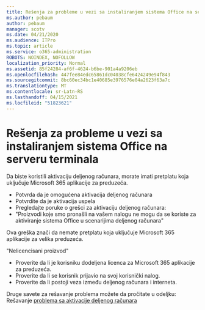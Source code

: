 ```yaml
---
title: Rešenja za probleme u vezi sa instaliranjem sistema Office na serveru terminala
ms.author: pebaum
author: pebaum
manager: scotv
ms.date: 04/21/2020
ms.audience: ITPro
ms.topic: article
ms.service: o365-administration
ROBOTS: NOINDEX, NOFOLLOW
localization_priority: Normal
ms.assetid: 85f24284-af6f-4624-b6be-901a4a9206eb
ms.openlocfilehash: 447fee84edc65861dc04038cfe6424249e94f843
ms.sourcegitcommit: 8bc60ec34bc1e40685e3976576e04a2623f63a7c
ms.translationtype: MT
ms.contentlocale: sr-Latn-RS
ms.lasthandoff: 04/15/2021
ms.locfileid: "51823621"
---
```

# <a name="solutions-for-issues-around-installing-office-on-a-terminal-server"></a>Rešenja za probleme u vezi sa instaliranjem sistema Office na serveru terminala

Da biste koristili aktivaciju deljenog računara, morate imati pretplatu koja uključuje Microsoft 365 aplikacije za preduzeća.
  
- Potvrda da je omogućena aktivacija deljenog računara
- Potvrdite da je aktivacija uspela
- Pregledajte poruke o grešci za aktivaciju deljenog računara:
- "Proizvodi koje smo pronašli na vašem nalogu ne mogu da se koriste za aktiviranje sistema Office u scenarijima deljenog računara"
  
Ova greška znači da nemate pretplatu koja uključuje Microsoft 365 aplikacije za velika preduzeća.

"Nelicencisani proizvod"

- Proverite da li je korisniku dodeljena licenca za Microsoft 365 aplikacije za preduzeća.
- Proverite da li se korisnik prijavio na svoj korisnički nalog.
- Proverite da li postoji veza između deljenog računara i interneta.

Druge savete za rešavanje problema možete da pročitate u odeljku: Rešavanje [problema sa aktivacije deljenog računara](https://docs.microsoft.com/DeployOffice/troubleshoot-shared-computer-activation)